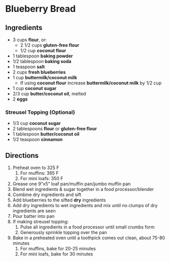 # Blueberry Bread

## Ingredients

- 3 cups **flour**, or:
    - 2 1/2 cups **gluten-free flour**
    - 1/2 cup **coconut flour**
- 1 tablespoon **baking powder**
- 1/2 tablespoon **baking soda**
- 1 teaspoon **salt**
- 2 cups **fresh blueberries**
- 1 cup **buttermilk/coconut milk**
    - If using **coconut flour** increase **buttermilk/coconut milk** by 1/2 cup
- 1 cup **coconut sugar**
- 2/3 cup **butter/coconut oil**, melted
- 2 **eggs**

### Streusel Topping (Optional)

- 1/3 cup **coconut sugar**
- 2 tablespoons **flour** or **gluten-free flour**
- 1 tablespoon **butter/coconut oil**
- 1/2 teaspoon **cinnamon**

## Directions

1. Preheat oven to 325 F
    1. For muffins: 365 F
    1. For mini loafs: 350 F
1. Grease one 9”x5” loaf pan/muffin pan/jumbo muffin pan
1. Blend wet ingredients & sugar together in a food processor/blender
1. Combine dry ingredients and sift
1. Add blueberries to the sifted **dry** ingredients
1. Add dry ingredients to wet ingredients and mix until no clumps of dry ingredients are seen
1. Pour batter into pan
1. If making streusel topping:
    1. Pulse all ingredients in a food processor until small crumbs form
    1. Generously sprinkle topping over the pan
1. Bake in a preheated oven until a toothpick comes out clean, about 75-80 minutes
    1. For muffins, bake for 20-25 minutes
    1. For mini loafs, bake for 30 minutes
